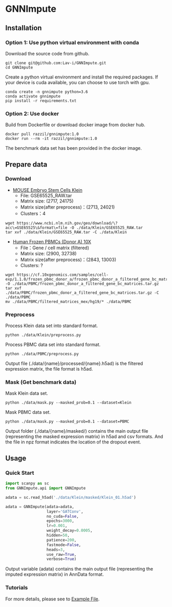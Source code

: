 # GNNImpute

## Installation

### Option 1: Use python virtual environment with conda

Download the source code from github.
```shell script
git clone git@github.com:Lav-i/GNNImpute.git
cd GNNImpute
```

Create a python virtual environment and install the required packages. If your device is cuda available, you can choose to use torch with gpu.
```shell script
conda create -n gnnimpute python=3.6
conda activate gnnimpute
pip install -r requirements.txt
```

### Option 2: Use docker

Build from Dockerfile or download docker image from docker hub.
```shell script
docker pull razzil/gnnimpute:1.0
docker run --rm -it razzil/gnnimpute:1.0
```
The benchmark data set has been provided in the docker image.

## Prepare data

### Download

* [MOUSE Embryo Stem Cells Klein](https://www.ncbi.nlm.nih.gov/geo/query/acc.cgi?acc=GSE65525)
    * File: GSE65525_RAW.tar
    * Matrix size: (2717, 24175)
    * Matrix size(after preprocess)：(2713, 24021)
    * Clusters：4

```shell script
wget https://www.ncbi.nlm.nih.gov/geo/download/\?acc\=GSE65525\&format\=file -O ./data/Klein/GSE65525_RAW.tar
tar xvf ./data/Klein/GSE65525_RAW.tar -C ./data/Klein
```

* [Human Frozen PBMCs (Donor A) 10X](https://support.10xgenomics.com/single-cell-gene-expression/datasets/1.1.0/frozen_pbmc_donor_a)
    * File：Gene / cell matrix (filtered)
    * Matrix size: (2900, 32738)
    * Matrix size(after preprocess)：(2843, 13003)
    * Clusters: ?
    
```shell script
wget https://cf.10xgenomics.com/samples/cell-exp/1.1.0/frozen_pbmc_donor_a/frozen_pbmc_donor_a_filtered_gene_bc_matrices.tar.gz -O ./data/PBMC/frozen_pbmc_donor_a_filtered_gene_bc_matrices.tar.gz
tar xvf ./data/PBMC/frozen_pbmc_donor_a_filtered_gene_bc_matrices.tar.gz -C ./data/PBMC
mv ./data/PBMC/filtered_matrices_mex/hg19/* ./data/PBMC
```

### Preprocess

Process Klein data set into standard format.
```shell script
python ./data/Klein/preprocess.py
```

Process PBMC data set into standard format.
```shell script
python ./data/PBMC/preprocess.py
```

Output file (./data/{name}/processed/{name}.h5ad) is the filtered expression matrix, the file format is h5ad.

### Mask (Get benchmark data)

Mask Klein data set.
```shell script
python ./data/mask.py --masked_prob=0.1 --dataset=Klein
```

Mask PBMC data set.
```shell script
python ./data/mask.py --masked_prob=0.1 --dataset=PBMC
```

Output folder (./data/{name}/masked/) contains the main output file (representing the masked expression matrix) in h5ad and csv formats. And the file in npz format indicates the location of the dropout event.

## Usage

### Quick Start

```python
import scanpy as sc
from GNNImpute.api import GNNImpute

adata = sc.read_h5ad('./data/Klein/masked/Klein_01.h5ad')

adata = GNNImpute(adata=adata,
                  layer='GATConv',
                  no_cuda=False,
                  epochs=3000,
                  lr=0.001,
                  weight_decay=0.0005,
                  hidden=50,
                  patience=200,
                  fastmode=False,
                  heads=3,
                  use_raw=True,
                  verbose=True)
```

Output variable (adata) contains the main output file (representing the imputed expression matrix) in AnnData format.

### Tutorials

For more details, please see to [Example File](https://github.com/Lav-i/GNNImpute/blob/main/example/test.py).
